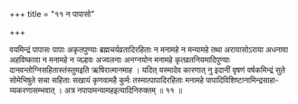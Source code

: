 +++
title = "११ न पापासो"

+++

वयमिन्द्रं पापासः पापाः अकृतपुण्याः ब्रह्मचर्यव्रतादिरहिताः न मनामहे न मन्यामहे तथा अरायासोऽराया अधनावा अहविष्कावा न मनामहे न जल्हवः अज्वलनाः अनग्नयोन मनामहे कृतव्रतनियमादिपुण्याः दानवन्तोग्निसहितास्तंस्तुमइति ऋषिरात्मानमाह । यदित् यस्मादेव कारणात् नु इदानीं वृषणं वर्षकमिन्द्रं सुते सोमेभिषुते सचा सहिताः सखायं कृणवामहै कुर्मः तस्मात्पापादिरहिताः मनामहे पापादिविशिष्टानामिन्द्रसाहा- य्यकरणासम्भवात् । अत्र नपापामन्यामहइत्यादिनिरुक्तम् ॥ ११ ॥